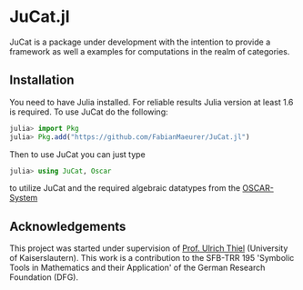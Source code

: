 # JuCat.jl

JuCat is a package under development with the intention to provide a framework as well a examples for computations in the realm of categories.

## Installation

You need to have Julia installed. For reliable results Julia version at least 1.6 is required. To use JuCat
do the following:

```julia
julia> import Pkg
julia> Pkg.add("https://github.com/FabianMaeurer/JuCat.jl")
```

Then to use JuCat you can just type

```julia
julia> using JuCat, Oscar
```

to utilize JuCat and the required algebraic datatypes from the [OSCAR-System][2]


## Acknowledgements

This project was started under supervision of [Prof. Ulrich Thiel][1]  (University of Kaiserslautern). This work is a
contribution to the SFB-TRR 195 'Symbolic Tools in Mathematics and their
Application' of the German Research Foundation (DFG).


[1]: https://ulthiel.com/math/ 'Ulrich Thiel'
[2]: https://github.com/oscar-system/Oscar.jl'OSCAR'
